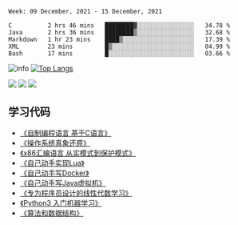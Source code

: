 <!--START_SECTION:waka-->
```text
Week: 09 December, 2021 - 15 December, 2021

C          2 hrs 46 mins   ████████▓░░░░░░░░░░░░░░░░   34.78 % 
Java       2 hrs 36 mins   ████████▒░░░░░░░░░░░░░░░░   32.68 % 
Markdown   1 hr 23 mins    ████▒░░░░░░░░░░░░░░░░░░░░   17.39 % 
XML        23 mins         █▒░░░░░░░░░░░░░░░░░░░░░░░   04.99 % 
Bash       17 mins         █░░░░░░░░░░░░░░░░░░░░░░░░   03.66 % 
```
<!--END_SECTION:waka-->

![info](https://github-readme-stats.vercel.app/api?username=chenlingmin&show_icons=true&count_private=true&hide=prs&theme=default_repocard)
[![Top Langs](https://github-readme-stats.vercel.app/api/top-langs/?username=chenlingmin&layout=compact)](https://github.com/anuraghazra/github-readme-stats)


[![](https://img.shields.io/badge/OS-Arch%20Linux-33aadd?style=flat-square&logo=arch-linux&logoColor=ffffff)](https://www.archlinux.org/)
[![](https://img.shields.io/badge/macOS-Hackintosh-292e33?style=flat-square&logo=apple&logoColor=ffffff)](https://www.tonymacx86.com/)
![](https://visitor-badge.glitch.me/badge?page_id=CasterWx.readme)

## 学习代码

* [《自制编程语言 基于C语言》](https://github.com/chenlingmin/sparrow)
* [《操作系统真象还原》](https://github.com/chenlingmin/os-learn)
* [《x86汇编语言 从实模式到保护模式》](https://github.com/chenlingmin/x86_assembly)
* [《自己动手实现Lua》](https://github.com/chenlingmin/luago)
* [《自己动手写Docker》](https://github.com/chenlingmin/mydocker)
* [《自己动手写Java虚拟机》](https://github.com/chenlingmin/jvmgo)
* [《专为程序员设计的线性代数学习》](https://github.com/chenlingmin/Play-with-Linear-Algebra)
* [《Python3 入门机器学习》](https://github.com/chenlingmin/python3-ml)
* [《算法和数据结构》](https://github.com/chenlingmin/algorithms)
